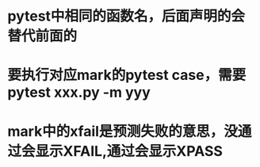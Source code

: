 # pytest中相同的函数名，后面声明的会替代前面的
# 要执行对应mark的pytest case，需要pytest xxx.py -m yyy
# mark中的xfail是预测失败的意思，没通过会显示XFAIL,通过会显示XPASS

